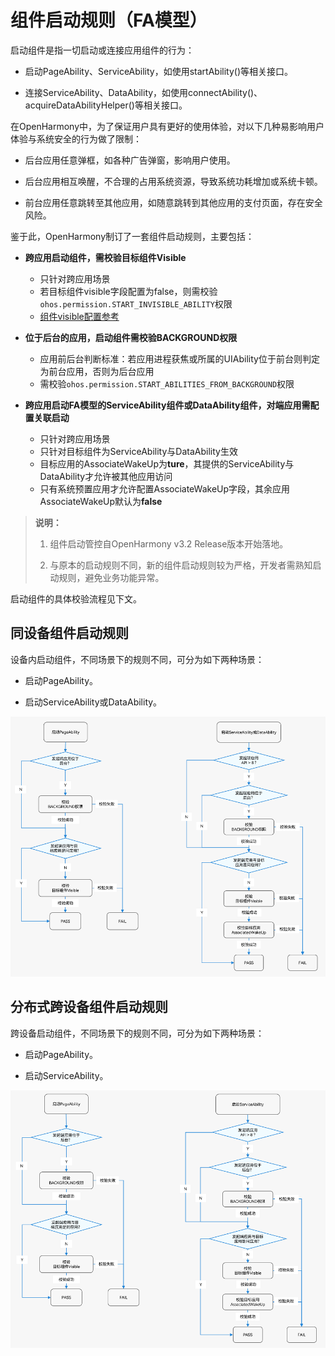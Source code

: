 # 组件启动规则（FA模型）


启动组件是指一切启动或连接应用组件的行为：


- 启动PageAbility、ServiceAbility，如使用startAbility()等相关接口。

- 连接ServiceAbility、DataAbility，如使用connectAbility()、acquireDataAbilityHelper()等相关接口。


在OpenHarmony中，为了保证用户具有更好的使用体验，对以下几种易影响用户体验与系统安全的行为做了限制：


- 后台应用任意弹框，如各种广告弹窗，影响用户使用。

- 后台应用相互唤醒，不合理的占用系统资源，导致系统功耗增加或系统卡顿。

- 前台应用任意跳转至其他应用，如随意跳转到其他应用的支付页面，存在安全风险。


鉴于此，OpenHarmony制订了一套组件启动规则，主要包括：


- **跨应用启动组件，需校验目标组件Visible**
  - 只针对跨应用场景
  - 若目标组件visible字段配置为false，则需校验`ohos.permission.START_INVISIBLE_ABILITY`权限
  - [组件visible配置参考](../quick-start/module-configuration-file.md#abilities标签)

- **位于后台的应用，启动组件需校验BACKGROUND权限**
  - 应用前后台判断标准：若应用进程获焦或所属的UIAbility位于前台则判定为前台应用，否则为后台应用
  - 需校验`ohos.permission.START_ABILITIES_FROM_BACKGROUND`权限

- **跨应用启动FA模型的ServiceAbility组件或DataAbility组件，对端应用需配置关联启动**
  - 只针对跨应用场景
  - 只针对目标组件为ServiceAbility与DataAbility生效
  - 目标应用的AssociateWakeUp为**ture**，其提供的ServiceAbility与DataAbility才允许被其他应用访问
  - 只有系统预置应用才允许配置AssociateWakeUp字段，其余应用AssociateWakeUp默认为**false**


> **说明：**
> 1. 组件启动管控自OpenHarmony v3.2 Release版本开始落地。
> 
> 2. 与原本的启动规则不同，新的组件启动规则较为严格，开发者需熟知启动规则，避免业务功能异常。

启动组件的具体校验流程见下文。


## 同设备组件启动规则

  设备内启动组件，不同场景下的规则不同，可分为如下两种场景：

- 启动PageAbility。

- 启动ServiceAbility或DataAbility。

![startup-rule](figures/component-startup-inner-fa.png)


## 分布式跨设备组件启动规则

  跨设备启动组件，不同场景下的规则不同，可分为如下两种场景：

- 启动PageAbility。

- 启动ServiceAbility。

![component-startup-rules](figures/component-startup-inter-fa.png)

